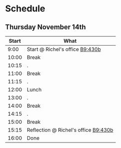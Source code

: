 # Schedule

## Thursday November 14th

Start|What
-----|-----
9:00 |Start @ Richel's office [B9:430b](office)
10:00|Break
10:15|.
11:00|Break
11:15|.
12:00|Lunch
13:00|.
14:00|Break
14:15|.
15:00|Break
15:15|Reflection @ Richel's office [B9:430b](office)
16:00|Done
